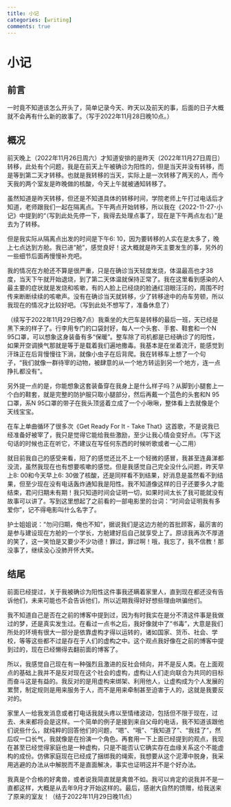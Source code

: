 ```yaml
---
title: 小记
categories: [writing]
comments: true
---
```


# 小记

## 前言

一时竟不知道该怎么开头了，简单记录今天、昨天以及前天的事，<!--关于**概况**部分可能一语就能概之了，主要记录下-->后面的日子大概就不会再有什么新的故事了。（写于2022年11月28日晚10点。）

## 概况

前天晚上（2022年11月26日周六）才知道安排的是昨天（2022年11月27日周日）转移，此处有个问题，我是在前天上午被确诊为阳性的，但是当天并没有转移，而是等到第二天才转移。也就是我转移的当天，实际上是一次转移了两天的人，而今天我的两个室友是昨晚做的核酸，今天上午就被通知转移了。

虽然知道是昨天转移，但还是不知道具体的转移时间，学院老师上午打过电话后才知道，老师跟我们一起在隔离点。下午两点开始转移，所以我在《2022-11-27-小记》中提到的“（写到此处先停一下，我得去处理点事了，现在是下午两点左右）”是去为了转移。

但是我实际从隔离点出发的时间是下午6: 10，因为要转移的人实在是太多了，晚上七点达到方舱。我已进“舱”，感觉良好！这大概就是昨天主要发生的事，另外的一些细节后面再慢慢补充吧。

我的情况在方舱还不算是很严重，只是在确诊当天轻度发烧，体温最高也才38度，当天下午就开始退烧，到了第二天体温就保持正常了。我在这里看到感染的人最主要的症状就是发烧和咳嗽，有的人脸上已经烧的脸通红泪眼汪汪的，周围不时传来断断续续的咳嗽声。<!--医生给我周围的一些人给了退烧药，我已经不发烧了。-->没有在确诊当天就转移，少了转移途中的舟车劳顿，<!--如果是当天转移可能情况就不会有那么好了。-->所以我现在的情况才比较好吧。（写到此处不想写了，准备休息了）

（续写于2022年11月29日晚7点）我乘坐的大巴车是转移的最后一班，天已经是黑下来的样子了。行李用专门的口袋封好，每人一个头套、手套、鞋套和一个N 95口罩，可以想象这身装备有多“保暖”。整车除了司机都是已经确诊了的阳性，如果开空调换气那就是等于是载着我们遍地撒毒。我基本是在坐着流汗，能感觉到汗珠正在后背慢慢往下淌，就像小虫子在后背爬。我在转移车上想了一个句子，“我们就像一群待宰的动物，被肆意的从一个地方转运到另一个地方，连一点挣扎都没有”。

另外提一点的是，你能想象这套装备穿在我身上是什么样子吗？从脚到小腿套上一个白的鞋套，就是完整的防护服只取小腿部分，然后再戴一个蓝色的头套和N 95口罩，系N 95口罩的带子在我头顶竖着立成了一个小啾啾，整体看上去就像是个天线宝宝。

在车上单曲循环了很多次《Get Ready For  It -  Take That》这首歌，不是说我已经准备好被宰了，我只是觉得它能给我些激励，至少让我心情会变好点。（写下这句话的时候也正在听它，不建议在写任何东西的时候听歌或者一心二用）

就目前我自己的感受来看，阳了的感觉还比不上一个轻微的感冒，我甚至连鼻涕都没流，虽然我现在也有想要咳嗽的感觉。但是我感觉自己完全没什么问题，昨天早上8: 00和今天早上6: 30做了核酸，还是同样看不到结果，好消息是虽然看不到结果，但至少现在没有电话轰炸通知我是阳性。我不知道像这样的日子还要多久才能结束，君问归期未有期！我只知道时间会证明一切，如果时间太长了我可能就没有故事可以讲了。写到这里想起了之前看的一部电影里的台词：“时间会证明我有多爱你”，记不得电影叫什么名字了。

护士姐姐说：“勿问归期，俺也不知”，据说我们是这边方舱的首批顾客，最厉害的是参与建设现在方舱的一个学长，方舱建好后自己就享受上了。原谅我再次不厚道的笑了，这一笑怕是又要少不少功德！罪过，罪过啊！哦，我忘了，我不信教！那没事了，继续没心没肺开怀大笑。

## 结尾

<!--关于是使用“转移”还是“转运”，我想还是应该细细琢磨一番的，转运是用在物身上的，比如说转运货物-->

前面已经提过，关于我被确诊为阳性这件事我还瞒着家里人，直到现在都还没有告诉他们，未来可能也不会告诉他们，所以近期我得好好想些理由哄骗他们。

我不知道自己是否在之前的博客中提到过，因为有时我实在是分不清这件事是我做过的梦，还是真实发生过。在看过一点书之后，我好像就中了“书毒”，大意是我们所处的环境有很大一部分是依靠虚构才得以运转的，诸如国家、货币、社会、学校，等等这些都不过是存在于人们的虚构之中。这个观点我好像在之前的博客中提到过的，现在已经懒得去翻前面的博客了。

所以，我感觉自己现在有一种强烈且激进的反社会倾向，并不是反人类。在上面观点的基础上我并不是反对现在这个社会的虚构，虚构让人们走向联合为共同的目标而奋斗这是有益的。我反对的是用虚构来绑架、利用他人，让虚构成为个人发展的累赘，制定规则是用来服务于人，而不是用来牵制甚至迫害于人的，这就是我要反对的。

家里人一给我发消息或者打电话我就头疼以至情绪波动，包括但不限于现在，过去、未来都将会是这样。一个简单的例子是接到来自父母的电话，我不知道该跟他们说些什么，就纯粹的回答他们的问题，“嗯”、“哦”、“我知道了”、“我挂了”，然后叹一口长气，我就像是在扮演一个角色。再套用一下上面已经提到的观点，我现在甚至已经觉得家庭也是一种虚构，只是不能否认它确实存在血缘关系这个不能虚构的成份。仿佛家庭现在已经成了捆绑我的绳索，我想要从这个泥潭中脱身，我采用逃避的办法从中解脱而不是直面解决，事实也证明这并不是个好办法。

我真是个合格的好禽兽，或者说我简直就是禽兽不如。我可以肯定的说我并不是一直都这样，大概是从去年9月才开始这样的。最后，感谢大自然的馈赠，给我送来了原来的室友！（结于2022年11月29日晚11点）